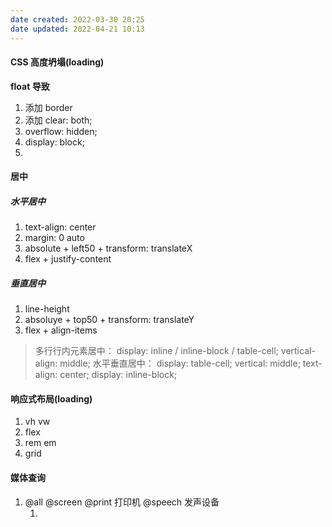 ```yaml
---
date created: 2022-03-30 20:25
date updated: 2022-04-21 10:13
---
```


#### CSS 高度坍塌(loading)

**float 导致**

1. 添加 border
2. 添加 clear: both;
3. overflow: hidden;
4. display: block;
5.

#### 居中

##### 水平居中

1. text-align: center
2. margin: 0 auto
3. absolute + left50 + transform: translateX
4. flex + justify-content

##### 垂直居中

1. line-height
2. absoluye + top50 + transform: translateY
3. flex + align-items

> 多行行内元素居中：
> display: inline / inline-block / table-cell; vertical-align: middle;
> 水平垂直居中：
> display: table-cell; vertical: middle; text-align: center;
> display: inline-block;

#### 响应式布局(loading)

1. vh vw
2. flex
3. rem em
4. grid

#### 媒体查询
1. @all @screen @print 打印机 @speech 发声设备
	1. <link rel="stylesheet" href="xx.css" media="screen">